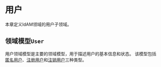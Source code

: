 # 用户

本章定义IdAM领域的用户子领域。

## 领域模型`User`

用户领域模型是主要的领域模型，用于描述用户的基本信息和状态。
该模型包括[匿名用户](anonymous.md)、[注册用户](registered.md)和[注销用户](deactivated.md)三种类型。
